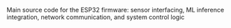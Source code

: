 Main source code for the ESP32 firmware: sensor interfacing, ML inference integration, network communication, and system control logic
